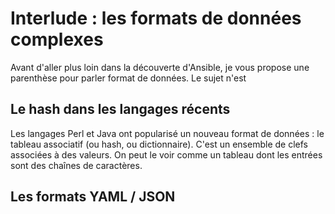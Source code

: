 
# Interlude  : les formats de données complexes 

Avant d'aller plus loin dans la découverte d'Ansible, je vous propose une parenthèse pour parler format de données. Le sujet n'est 

## Le hash dans les langages récents

Les langages Perl et Java ont popularisé un nouveau format de données : le tableau associatif (ou hash, ou dictionnaire). C'est un ensemble de clefs associées à des valeurs. On peut le voir comme un tableau dont les entrées sont des chaînes de caractères.




## Les formats YAML / JSON


<!--stackedit_data:
eyJoaXN0b3J5IjpbMTE4MjI2MzMwMCwxMDM2ODY5NTQ4LDcxNz
I2MTk4Ml19
-->